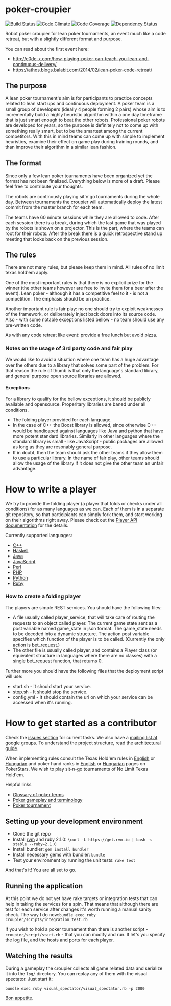 poker-croupier
==============

[![Build Status](https://travis-ci.org/lean-poker/poker-croupier.png?branch=master)](https://travis-ci.org/lean-poker/poker-croupier) [![Code Climate](https://codeclimate.com/github/lean-poker/poker-croupier.png)](https://codeclimate.com/github/lean-poker/poker-croupier) [![Code Coverage](https://codeclimate.com/github/lean-poker/poker-croupier/coverage.png)](https://codeclimate.com/github/lean-poker/poker-croupier) [![Dependency Status](https://gemnasium.com/lean-poker/poker-croupier.png)](https://gemnasium.com/lean-poker/poker-croupier)

Robot poker croupier for lean poker tournaments, an event much like a code retreat, but with a slightly different format and purpose.

You can read about the first event here: 
- http://c0de-x.com/how-playing-poker-can-teach-you-lean-and-continuous-delivery/
- https://athos.blogs.balabit.com/2014/02/lean-poker-code-retreat/

## The purpose

A lean poker tournament's aim is for participants to practice concepts related to lean start ups and continuous deployment. A poker team is a small group of developers (ideally 4 people forming 2 pairs) whose aim is to incrementally build a highly heuristic algorithm within a one day timeframe that is just smart enough to beat the other robots. Professional poker robots are developed for years, so the purpose is definitely not to come up with something really smart, but to be the smartest among the current competitors. With this in mind teams can come up with simple to implement heuristics, examine their effect on game play during training rounds, and than improve their algorithm in a similar lean fashion.

## The format

Since only a few lean poker tournaments have been organized yet the format has not been finalized. Everything below is more of a draft. Please feel free to contribute your thoughts.

The robots are continously playing sit'n'go tournaments during the whole day. Between tournaments the croupier will automatically deploy the latest commit from the master branch for each team. 

The teams have 60 minute sessions while they are allowed to code. After each session there is a break, during which the last game that was played by the robots is shown on a projector. This is the part, where the teams can root for their robots. After the break there is a quick retrospective stand up meeting that looks back on the previous session.

## The rules

There are not many rules, but please keep them in mind. All rules of no limit texas hold'em apply.

One of the most important rules is that there is no explicit prize for the winner (the other teams however are free to invite them for a beer after the event). Lean poker - although it has a competitive feel to it - is not a competition. The emphasis should be on practice.

Another important rule is fair play: no one should try to exploit weaknesses of the framework, or deliberately inject back doors into its source code. Also - with some notable exceptions listed bellow - no team should use any pre-written code. 

As with any code retreat like event: provide a free lunch but avoid pizza.

### Notes on the usage of 3rd party code and fair play

We would like to avoid a situation where one team has a huge advantage over the others due to a library that solves some part of the problem. For that reason the rule of thumb is that only the language's standard library, and general purpose open source libraries are allowed.

#### Exceptions

For a library to qualify for the bellow exceptions, it should be publicly available and opensource. Properitary libraries are baned under all conditions.

- The folding player provided for each language. 
- In the case of C++ the Boost library is allowed, since otherwise C++ would be handicaped against languages like Java and python that have more potent standard libraries. Similarly in other languages where the standard library is small - like JavaScript - public packages are allowed as long as they are resonably general purpose. 
- If in doubt, then the team should ask the other teams if they allow them to use a particular library. In the name of fair play, other teams should allow the usage of the library if it does not give the other team an unfair advantage. 

# How to write a player

We try to provide the folding player (a player that folds or checks under all conditions) for as many languages as we can. Each of them is in a separate git repository, so that participiants can simply fork them, and start working on their algorithms right away. Please check out the [Player API documentation](https://github.com/lean-poker/poker-croupier/wiki/Player-API) for the details.

Currently supported languages:
- [C++](https://github.com/lean-poker/poker-player-cpp)
- [Haskell](https://github.com/lean-poker/poker-player-haskell)
- [Java](http://github.com/lean-poker/poker-player-java)
- [JavaScript](http://github.com/lean-poker/poker-player-js)
- [Perl](http://github.com/ferki/poker-player-perl)
- [PHP](http://github.com/lean-poker/poker-player-php)
- [Python](https://github.com/lean-poker/poker-player-python)
- [Ruby](http://github.com/lean-poker/poker-player-ruby)

### How to create a folding player

The players are simple REST services. You should have the following files:
- A file usually called player\_service, that will take care of routing the requests to an object called player. The current game state sent as a post variable named game\_state in json format. The game\_state needs to be decoded into a dynamic structure. The action post variable specifies which function of the player is to be called. (Currently the only action is bet_request.)
- The other file is usually called player, and contains a Player class (or equivalent structure in languages where there are no classes) with a single bet_request function, that returns 0.

Further more you should have the following files that the deployment script will use:
- start.sh - It should start your service. 
- stop.sh - It should stop the service. 
- config.yml - It should contain the url on which your service can be accessed when it's running.

# How to get started as a contributor

Check the [issues section](https://github.com/devill/poker-croupier/issues) for current tasks. We also have a [mailing list at google groups](https://groups.google.com/forum/?hl=en#!forum/poker-croupier-developers). To understand the project structure, read the [architectural guide](https://github.com/devill/poker-croupier/wiki/Architectural-guide).

When implementing rules consult the Texas Hold'em rules in [English](http://www.pokerstars.com/poker/games/texas-holdem/) or  [Hungarian](http://www.pokerstars.hu/poker/games/texas-holdem/) and poker hand ranks in [English](http://www.pokerstars.com/poker/games/rules/hand-rankings/) or [Hungarian](http://www.pokerstars.hu/poker/games/rules/hand-rankings/)  pages on PokerStars. We wish to play sit-n-go tournaments of No Limit Texas Hold'em.

Helpful links
- [Glossary of poker terms](http://en.wikipedia.org/wiki/Glossary_of_poker_terms)
- [Poker gameplay and terminology](http://en.wikipedia.org/wiki/Category:Poker_gameplay_and_terminology)
- [Poker tournament](http://en.wikipedia.org/wiki/Poker_tournament)

## Setting up your development environment

- Clone the git repo
- Install [rvm](http://rvm.io/) and ruby 2.1.0: `\curl -L https://get.rvm.io | bash -s stable --ruby=2.1.0`
- Install bundler: `gem install bundler`
- Install necessary gems with bundler: `bundle`
- Test your environment by running the unit tests: `rake test`

And that's it! You are all set to go.

## Running the application

At this point we do not yet have rake targets or integration tests that can help in taking the services for a spin. That means that although there are test for each service after changes it's worth running a manual sanity check. The way I do now:`bundle exec ruby croupier/scripts/integration_test.rb`

If you wish to hold a poker tournament than there is another script - `croupier/script/start.rb` - that you can modify and run. It let's you specify the log file, and the hosts and ports for each player. 

## Watching the results

During a gameplay the croupier collects all game related data and serialize it into the `log/` directory. You can replay any of them with the visual spectator. Just start it:

    bundle exec ruby visual_spectator/visual_spectator.rb -p 2000

[Bon appetite](http://localhost:2000).
